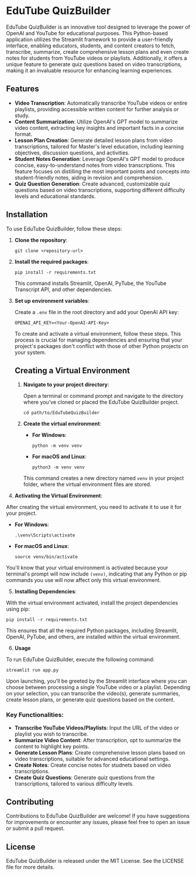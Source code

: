# EduTube QuizBuilder

EduTube QuizBuilder is an innovative tool designed to leverage the power of OpenAI and YouTube for educational purposes. This Python-based application utilizes the Streamlit framework to provide a user-friendly interface, enabling educators, students, and content creators to fetch, transcribe, summarize, create comprehensive lesson plans and even create notes for students from YouTube videos or playlists. Additionally, it offers a unique feature to generate quiz questions based on video transcriptions, making it an invaluable resource for enhancing learning experiences.

## Features

- **Video Transcription**: Automatically transcribe YouTube videos or entire playlists, providing accessible written content for further analysis or study.
- **Content Summarization**: Utilize OpenAI's GPT model to summarize video content, extracting key insights and important facts in a concise format.
- **Lesson Plan Creation**: Generate detailed lesson plans from video transcriptions, tailored for Master's level education, including learning objectives, discussion questions, and activities.
- **Student Notes Generation**: Leverage OpenAI's GPT model to produce concise, easy-to-understand notes from video transcriptions. This feature focuses on distilling the most important points and concepts into student-friendly notes, aiding in revision and comprehension.
- **Quiz Question Generation**: Create advanced, customizable quiz questions based on video transcriptions, supporting different difficulty levels and educational standards.

## Installation

To use EduTube QuizBuilder, follow these steps:

1. **Clone the repository**:

   ```
   git clone <repository-url>
   ```

2. **Install the required packages**:

   ```
   pip install -r requirements.txt
   ```

   This command installs Streamlit, OpenAI, PyTube, the YouTube Transcript API, and other dependencies.

3. **Set up environment variables**:

   Create a `.env` file in the root directory and add your OpenAI API key:

   ```
   OPENAI_API_KEY=<Your-OpenAI-API-Key>
   ```

   To create and activate a virtual environment, follow these steps. This process is crucial for managing dependencies and ensuring that your project's packages don't conflict with those of other Python projects on your system.
   
   ## Creating a Virtual Environment
   
   1. **Navigate to your project directory**:
   
      Open a terminal or command prompt and navigate to the directory where you've cloned or placed the EduTube QuizBuilder project.
   
      ```
      cd path/to/EduTubeQuizBuilder
      ```
   
   2. **Create the virtual environment**:
   
      - **For Windows**:
   
        ```
        python -m venv venv
        ```
   
      - **For macOS and Linux**:
   
        ```
        python3 -m venv venv
        ```
   
      This command creates a new directory named `venv` in your project folder, where the virtual environment files are stored.

4. **Activating the Virtual Environment**:

  After creating the virtual environment, you need to activate it to use it for your project.

- **For Windows**:

  ```
  .\venv\Scripts\activate
  ```

- **For macOS and Linux**:

  ```
  source venv/bin/activate
  ```

You'll know that your virtual environment is activated because your terminal's prompt will now include `(venv)`, indicating that any Python or pip commands you use will now affect only this virtual environment.

5. **Installing Dependencies**:

With the virtual environment activated, install the project dependencies using pip:

```
pip install -r requirements.txt
```

This ensures that all the required Python packages, including Streamlit, OpenAI, PyTube, and others, are installed within the virtual environment.

6. **Usage**

To run EduTube QuizBuilder, execute the following command:

```
streamlit run app.py
```

Upon launching, you'll be greeted by the Streamlit interface where you can choose between processing a single YouTube video or a playlist. Depending on your selection, you can transcribe the video(s), generate summaries, create lesson plans, or generate quiz questions based on the content.

### Key Functionalities:

- **Transcribe YouTube Videos/Playlists**: Input the URL of the video or playlist you wish to transcribe.
- **Summarize Video Content**: After transcription, opt to summarize the content to highlight key points.
- **Generate Lesson Plans**: Create comprehensive lesson plans based on video transcriptions, suitable for advanced educational settings.
- **Create Notes**: Create concise notes for studnets based on video transcriptions.
- **Create Quiz Questions**: Generate quiz questions from the transcriptions, tailored to various difficulty levels.

## Contributing

Contributions to EduTube QuizBuilder are welcome! If you have suggestions for improvements or encounter any issues, please feel free to open an issue or submit a pull request.

## License

EduTube QuizBuilder is released under the MIT License. See the LICENSE file for more details.
